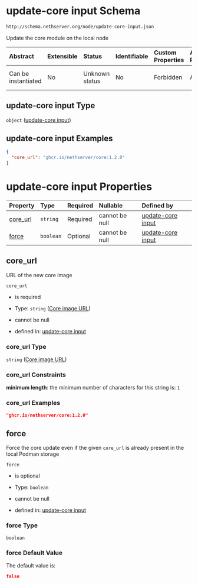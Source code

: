 # update-core input Schema

```txt
http://schema.nethserver.org/node/update-core-input.json
```

Update the core module on the local node

| Abstract            | Extensible | Status         | Identifiable | Custom Properties | Additional Properties | Access Restrictions | Defined In                                                                   |
| :------------------ | :--------- | :------------- | :----------- | :---------------- | :-------------------- | :------------------ | :--------------------------------------------------------------------------- |
| Can be instantiated | No         | Unknown status | No           | Forbidden         | Allowed               | none                | [update-core-input.json](node/update-core-input.json "open original schema") |

## update-core input Type

`object` ([update-core input](update-core-input.md))

## update-core input Examples

```json
{
  "core_url": "ghcr.io/nethserver/core:1.2.0"
}
```

# update-core input Properties

| Property               | Type      | Required | Nullable       | Defined by                                                                                                                                          |
| :--------------------- | :-------- | :------- | :------------- | :-------------------------------------------------------------------------------------------------------------------------------------------------- |
| [core\_url](#core_url) | `string`  | Required | cannot be null | [update-core input](update-core-input-properties-core-image-url.md "http://schema.nethserver.org/node/update-core-input.json#/properties/core_url") |
| [force](#force)        | `boolean` | Optional | cannot be null | [update-core input](update-core-input-properties-force.md "http://schema.nethserver.org/node/update-core-input.json#/properties/force")             |

## core\_url

URL of the new core image

`core_url`

* is required

* Type: `string` ([Core image URL](update-core-input-properties-core-image-url.md))

* cannot be null

* defined in: [update-core input](update-core-input-properties-core-image-url.md "http://schema.nethserver.org/node/update-core-input.json#/properties/core_url")

### core\_url Type

`string` ([Core image URL](update-core-input-properties-core-image-url.md))

### core\_url Constraints

**minimum length**: the minimum number of characters for this string is: `1`

### core\_url Examples

```json
"ghcr.io/nethserver/core:1.2.0"
```

## force

Force the core update even if the given `core_url` is already present in the local Podman storage

`force`

* is optional

* Type: `boolean`

* cannot be null

* defined in: [update-core input](update-core-input-properties-force.md "http://schema.nethserver.org/node/update-core-input.json#/properties/force")

### force Type

`boolean`

### force Default Value

The default value is:

```json
false
```
